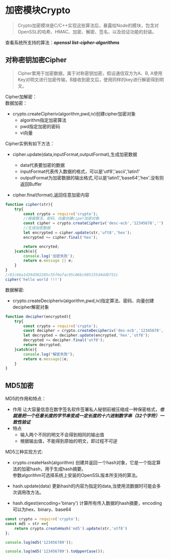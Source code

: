 <!--
 * @Description: 
 * @Author: johe.huang
 * @Date: 2020-05-07 23:31:53
 -->
# 加密模块Crypto
> Crypto加密模块是C/C++实现这些算法后，暴露给Node的模块，包含对OpenSSL的哈希、HMAC、加密、解密、签名、以及验证功能的封装。

查看系统所支持的算法：***openssl list-cipher-algorithms***


## 对称密钥加密Cipher
>Cipher累用于加密数据，属于对称密钥加密，假设通信双方为A、B,
>A使用Key对明文进行加密传输，B接收到密文后，使用同样的key进行解密得到明文。

Cipher加解密：  
数据加密：  
- crypto.createCipheriv(algorithm,pwd,iv)创建cipher加密对象
    - algorithm指定加密算法
    - pwd指定加密的密码
    - vi向量

Cipher实例有如下方法：
- cipher.update(data,inputFormat,outputFormat),生成加密数据
    - data代表要加密的数据
    - inputFormat代表传入数据的格式，可以是'utf8','ascii','latin1'
    - outputFormat为加密数据的输出格式,可以是'latin1','base64','hex'.没有则返回Buffer 

- cipher.final(format),返回任意加密内容


```javascript
function cipher(str){
    try{
        const crypto = require('crypto');
        //根据算法、密码、向量创建ciper加密对象
        const cipher = crypto.createCipheriv('desc-ecb','12345678','');
        //生成加密数据
        let encrypted = cipher.update(str,'uft8','hex');
        encrypted += cipher.final('hex');

        return encryted;
    }catch(e){
        console.log('加密失败');
        return e.message || e;
    }
}
//81c66a1d39d302205c55f0afac95c06bc985155d4ddb751c
cipher('hello world !!!')

```

数据解密:
- crypto.createDecipheriv(algorithm,pwd,iv)指定算法、密码、向量创建decipher解密对象

```javascript
function decipher(encrypted){
    try{
        const crypto = require('crypto');
        const decipher = crypto.createDecipheriv('des-ecb','12345678','');
        let decrypted = decipher.update(encrypted,'hex','utf8');
        decrypted += decipher.final('utf8');
        return decrypted;
    }catch(e){
        console.log("解密失败");
        return e.message||e;
    }
}

```

## MD5加密
MD5的作用和特点：
- 作用
让大容量信息在数字签名软件签署私人秘钥前被压缩成一种保密格式，***也就是把一个任意长度的字节串变成一定长度的十六进制数字串（32个字符）一致性验证***
- 特点
    - 输入两个不同的明文不会得到相同的输出值
    - 根据输出值，不能得到原始的明文，即过程不可逆

MD5三种实现方式:
- crypto.createHash(algorithm)
创建并返回一个hash对象，它是一个指定算法的加密hash，用于生成hash摘要。  
参数algorithm可选择系统上安装的OpenSSL版本所支持的算法。

- hash.update(data)
更新hash的内容为指定的data,当使用流数据时可能会多次调用改方法。

- hash.digest(encoding='binary')
计算所有传入数据的hash摘要，encoding可以为hex、binary、base64

```javascript
const crypto = require('crypto');
const md5 = str =>{
    return crypto.createHash('md5').update(str,'utf8')
};

console.log(md5('123456789'));

console.log(md5('123456789').toUpperCase()); 

```